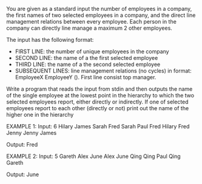 You are given as a standard input the number of employees in a company, the first names of two selected employees in a company, and the direct line management relations between every employee. Each person in the company can directly line manage a maximum 2 other employees.

The input has the following format:
- FIRST LINE: the number of unique employees in the company
- SECOND LINE: the name of a the first selected employee
- THIRD LINE: the name of a the second selected employee
- SUBSEQUENT LINES: line management relations (no cycles) in format: EmployeeX EmployeeY (). First line consist top manager.

Write a program that reads the input from stdin and then outputs the name of the single employee at the lowest point in the hierarchy to which the two selected employees report, either directly or indirectly. If one of selected employees report to each other (directly or not) print out the name of the higher one in the hierarchy

EXAMPLE 1:
Input:
6
Hilary
James
Sarah Fred
Sarah Paul
Fred Hilary
Fred Jenny
Jenny James

Output:
Fred

EXAMPLE 2:
Input:
5
Gareth
Alex
June Alex
June Qing
Qing Paul
Qing Gareth

Output:
June